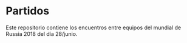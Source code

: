 # Partidos

Este repositorio contiene los encuentros entre equipos del mundial de Russia 2018 del día 28/junio.
